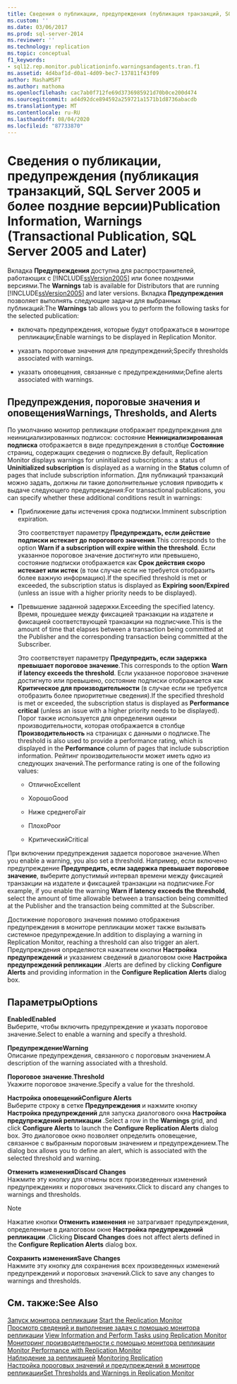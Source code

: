 ```yaml
---
title: Сведения о публикации, предупреждения (публикация транзакций, SQL Server 2005 и более поздних версий) | Документация Майкрософт
ms.custom: ''
ms.date: 03/06/2017
ms.prod: sql-server-2014
ms.reviewer: ''
ms.technology: replication
ms.topic: conceptual
f1_keywords:
- sql12.rep.monitor.publicationinfo.warningsandagents.tran.f1
ms.assetid: 4d4baf1d-d0a1-4d09-bec7-137811f43f09
author: MashaMSFT
ms.author: mathoma
ms.openlocfilehash: cac7ab0f712fe69d3736985921d70b0ce200d474
ms.sourcegitcommit: ad4d92dce894592a259721a1571b1d8736abacdb
ms.translationtype: MT
ms.contentlocale: ru-RU
ms.lasthandoff: 08/04/2020
ms.locfileid: "87733870"
---
```

# <a name="publication-information-warnings-transactional-publication-sql-server-2005-and-later"></a><span data-ttu-id="ffecb-102">Сведения о публикации, предупреждения (публикация транзакций, SQL Server 2005 и более поздние версии)</span><span class="sxs-lookup"><span data-stu-id="ffecb-102">Publication Information, Warnings (Transactional Publication, SQL Server 2005 and Later)</span></span>
  <span data-ttu-id="ffecb-103"> Вкладка **Предупреждения** доступна для распространителей, работающих с [!INCLUDE[ssVersion2005](../../includes/ssversion2005-md.md)] или более поздними версиями.</span><span class="sxs-lookup"><span data-stu-id="ffecb-103">The **Warnings** tab is available for Distributors that are running [!INCLUDE[ssVersion2005](../../includes/ssversion2005-md.md)] and later versions.</span></span> <span data-ttu-id="ffecb-104">Вкладка **Предупреждения** позволяет выполнять следующие задачи для выбранных публикаций:</span><span class="sxs-lookup"><span data-stu-id="ffecb-104">The **Warnings** tab allows you to perform the following tasks for the selected publication:</span></span>  
  
-   <span data-ttu-id="ffecb-105">включать предупреждения, которые будут отображаться в мониторе репликации;</span><span class="sxs-lookup"><span data-stu-id="ffecb-105">Enable warnings to be displayed in Replication Monitor.</span></span>  
  
-   <span data-ttu-id="ffecb-106">указать пороговые значения для предупреждений;</span><span class="sxs-lookup"><span data-stu-id="ffecb-106">Specify thresholds associated with warnings.</span></span>  
  
-   <span data-ttu-id="ffecb-107">указать оповещения, связанные с предупреждениями;</span><span class="sxs-lookup"><span data-stu-id="ffecb-107">Define alerts associated with warnings.</span></span>  
  
## <a name="warnings-thresholds-and-alerts"></a><span data-ttu-id="ffecb-108">Предупреждения, пороговые значения и оповещения</span><span class="sxs-lookup"><span data-stu-id="ffecb-108">Warnings, Thresholds, and Alerts</span></span>  
 <span data-ttu-id="ffecb-109">По умолчанию монитор репликации отображает предупреждения для неинициализированных подписок: состояние **Неинициализированная подписка** отображается в виде предупреждения в столбце **Состояние** страниц, содержащих сведения о подписке.</span><span class="sxs-lookup"><span data-stu-id="ffecb-109">By default, Replication Monitor displays warnings for uninitialized subscriptions: a status of **Uninitialized subscription** is displayed as a warning in the **Status** column of pages that include subscription information.</span></span> <span data-ttu-id="ffecb-110">Для публикаций транзакций можно задать, должны ли такие дополнительные условия приводить к выдаче следующего предупреждения:</span><span class="sxs-lookup"><span data-stu-id="ffecb-110">For transactional publications, you can specify whether these additional conditions result in warnings:</span></span>  
  
-   <span data-ttu-id="ffecb-111">Приближение даты истечения срока подписки.</span><span class="sxs-lookup"><span data-stu-id="ffecb-111">Imminent subscription expiration.</span></span>  
  
     <span data-ttu-id="ffecb-112">Это соответствует параметру **Предупреждать, если действие подписки истекает до порогового значения**.</span><span class="sxs-lookup"><span data-stu-id="ffecb-112">This corresponds to the option **Warn if a subscription will expire within the threshold**.</span></span> <span data-ttu-id="ffecb-113">Если указанное пороговое значение достигнуто или превышено, состояние подписки отображается как **Срок действия скоро истекает или истек** (в том случае если не требуется отобразить более важную информацию).</span><span class="sxs-lookup"><span data-stu-id="ffecb-113">If the specified threshold is met or exceeded, the subscription status is displayed as **Expiring soon/Expired** (unless an issue with a higher priority needs to be displayed).</span></span>  
  
-   <span data-ttu-id="ffecb-114">Превышение заданной задержки.</span><span class="sxs-lookup"><span data-stu-id="ffecb-114">Exceeding the specified latency.</span></span> <span data-ttu-id="ffecb-115">Время, прошедшее между фиксацией транзакции на издателе и фиксацией соответствующей транзакции на подписчике.</span><span class="sxs-lookup"><span data-stu-id="ffecb-115">This is the amount of time that elapses between a transaction being committed at the Publisher and the corresponding transaction being committed at the Subscriber.</span></span>  
  
     <span data-ttu-id="ffecb-116">Это соответствует параметру **Предупредить, если задержка превышает пороговое значение**.</span><span class="sxs-lookup"><span data-stu-id="ffecb-116">This corresponds to the option **Warn if latency exceeds the threshold**.</span></span> <span data-ttu-id="ffecb-117">Если указанное пороговое значение достигнуто или превышено, состояние подписки отображается как **Критическое для производительности** (в случае если не требуется отобразить более приоритетные сведения).</span><span class="sxs-lookup"><span data-stu-id="ffecb-117">If the specified threshold is met or exceeded, the subscription status is displayed as **Performance critical** (unless an issue with a higher priority needs to be displayed).</span></span> <span data-ttu-id="ffecb-118">Порог также используется для определения оценки производительности, которая отображается в столбце **Производительность** на страницах с данными о подписке.</span><span class="sxs-lookup"><span data-stu-id="ffecb-118">The threshold is also used to provide a performance rating, which is displayed in the **Performance** column of pages that include subscription information.</span></span> <span data-ttu-id="ffecb-119">Рейтинг производительности может иметь одно из следующих значений.</span><span class="sxs-lookup"><span data-stu-id="ffecb-119">The performance rating is one of the following values:</span></span>  
  
    -   <span data-ttu-id="ffecb-120">Отлично</span><span class="sxs-lookup"><span data-stu-id="ffecb-120">Excellent</span></span>  
  
    -   <span data-ttu-id="ffecb-121">Хорошо</span><span class="sxs-lookup"><span data-stu-id="ffecb-121">Good</span></span>  
  
    -   <span data-ttu-id="ffecb-122">Ниже среднего</span><span class="sxs-lookup"><span data-stu-id="ffecb-122">Fair</span></span>  
  
    -   <span data-ttu-id="ffecb-123">Плохо</span><span class="sxs-lookup"><span data-stu-id="ffecb-123">Poor</span></span>  
  
    -   <span data-ttu-id="ffecb-124">Критический</span><span class="sxs-lookup"><span data-stu-id="ffecb-124">Critical</span></span>  
  
 <span data-ttu-id="ffecb-125">При включении предупреждения задается пороговое значение.</span><span class="sxs-lookup"><span data-stu-id="ffecb-125">When you enable a warning, you also set a threshold.</span></span> <span data-ttu-id="ffecb-126">Например, если включено предупреждение **Предупредить, если задержка превышает пороговое значение**, выберите допустимый интервал времени между фиксацией транзакции на издателе и фиксацией транзакции на подписчике.</span><span class="sxs-lookup"><span data-stu-id="ffecb-126">For example, if you enable the warning **Warn if latency exceeds the threshold**, select the amount of time allowable between a transaction being committed at the Publisher and the transaction being committed at the Subscriber.</span></span>  
  
 <span data-ttu-id="ffecb-127">Достижение порогового значения помимо отображения предупреждения в мониторе репликации может также вызывать системное предупреждение.</span><span class="sxs-lookup"><span data-stu-id="ffecb-127">In addition to displaying a warning in Replication Monitor, reaching a threshold can also trigger an alert.</span></span> <span data-ttu-id="ffecb-128">Предупреждения определяются нажатием кнопки **Настройка предупреждений** и указанием сведений в диалоговом окне **Настройка предупреждений репликации** .</span><span class="sxs-lookup"><span data-stu-id="ffecb-128">Alerts are defined by clicking **Configure Alerts** and providing information in the **Configure Replication Alerts** dialog box.</span></span>  
  
## <a name="options"></a><span data-ttu-id="ffecb-129">Параметры</span><span class="sxs-lookup"><span data-stu-id="ffecb-129">Options</span></span>  
 <span data-ttu-id="ffecb-130">**Enabled**</span><span class="sxs-lookup"><span data-stu-id="ffecb-130">**Enabled**</span></span>  
 <span data-ttu-id="ffecb-131">Выберите, чтобы включить предупреждение и указать пороговое значение.</span><span class="sxs-lookup"><span data-stu-id="ffecb-131">Select to enable a warning and specify a threshold.</span></span>  
  
 <span data-ttu-id="ffecb-132">**Предупреждение**</span><span class="sxs-lookup"><span data-stu-id="ffecb-132">**Warning**</span></span>  
 <span data-ttu-id="ffecb-133">Описание предупреждения, связанного с пороговым значением.</span><span class="sxs-lookup"><span data-stu-id="ffecb-133">A description of the warning associated with a threshold.</span></span>  
  
 <span data-ttu-id="ffecb-134">**Пороговое значение**.</span><span class="sxs-lookup"><span data-stu-id="ffecb-134">**Threshold**</span></span>  
 <span data-ttu-id="ffecb-135">Укажите пороговое значение.</span><span class="sxs-lookup"><span data-stu-id="ffecb-135">Specify a value for the threshold.</span></span>  
  
 <span data-ttu-id="ffecb-136">**Настройка оповещений**</span><span class="sxs-lookup"><span data-stu-id="ffecb-136">**Configure Alerts**</span></span>  
 <span data-ttu-id="ffecb-137">Выберите строку в сетке **Предупреждения** и нажмите кнопку **Настройка предупреждений** для запуска диалогового окна **Настройка предупреждений репликации** .</span><span class="sxs-lookup"><span data-stu-id="ffecb-137">Select a row in the **Warnings** grid, and click **Configure Alerts** to launch the **Configure Replication Alerts** dialog box.</span></span> <span data-ttu-id="ffecb-138">Это диалоговое окно позволяет определить оповещение, связанное с выбранным пороговым значением и предупреждением.</span><span class="sxs-lookup"><span data-stu-id="ffecb-138">The dialog box allows you to define an alert, which is associated with the selected threshold and warning.</span></span>  
  
 <span data-ttu-id="ffecb-139">**Отменить изменения**</span><span class="sxs-lookup"><span data-stu-id="ffecb-139">**Discard Changes**</span></span>  
 <span data-ttu-id="ffecb-140">Нажмите эту кнопку для отмены всех произведенных изменений предупреждениях и пороговых значениях.</span><span class="sxs-lookup"><span data-stu-id="ffecb-140">Click to discard any changes to warnings and thresholds.</span></span>  
  
> [!NOTE]  
>  <span data-ttu-id="ffecb-141">Нажатие кнопки **Отменить изменения** не затрагивает предупреждения, определенные в диалоговом окне **Настройка предупреждений репликации** .</span><span class="sxs-lookup"><span data-stu-id="ffecb-141">Clicking **Discard Changes** does not affect alerts defined in the **Configure Replication Alerts** dialog box.</span></span>  
  
 <span data-ttu-id="ffecb-142">**Сохранить изменения**</span><span class="sxs-lookup"><span data-stu-id="ffecb-142">**Save Changes**</span></span>  
 <span data-ttu-id="ffecb-143">Нажмите эту кнопку для сохранения всех произведенных изменений предупреждений и пороговых значений.</span><span class="sxs-lookup"><span data-stu-id="ffecb-143">Click to save any changes to warnings and thresholds.</span></span>  
  
## <a name="see-also"></a><span data-ttu-id="ffecb-144">См. также:</span><span class="sxs-lookup"><span data-stu-id="ffecb-144">See Also</span></span>  
 <span data-ttu-id="ffecb-145">[Запуск монитора репликации](monitor/start-the-replication-monitor.md) </span><span class="sxs-lookup"><span data-stu-id="ffecb-145">[Start the Replication Monitor](monitor/start-the-replication-monitor.md) </span></span>  
 <span data-ttu-id="ffecb-146">[Просмотр сведений и выполнение задач с помощью монитора репликации](monitor/view-information-and-perform-tasks-replication-monitor.md) </span><span class="sxs-lookup"><span data-stu-id="ffecb-146">[View Information and Perform Tasks using Replication Monitor](monitor/view-information-and-perform-tasks-replication-monitor.md) </span></span>  
 <span data-ttu-id="ffecb-147">[Мониторинг производительности с помощью монитора репликации](monitor/monitor-performance-with-replication-monitor.md) </span><span class="sxs-lookup"><span data-stu-id="ffecb-147">[Monitor Performance with Replication Monitor](monitor/monitor-performance-with-replication-monitor.md) </span></span>  
 <span data-ttu-id="ffecb-148">[Наблюдение за репликацией](monitoring-replication.md) </span><span class="sxs-lookup"><span data-stu-id="ffecb-148">[Monitoring Replication](monitoring-replication.md) </span></span>  
 [<span data-ttu-id="ffecb-149">Настройка пороговых значений и предупреждений в мониторе репликации</span><span class="sxs-lookup"><span data-stu-id="ffecb-149">Set Thresholds and Warnings in Replication Monitor</span></span>](monitor/set-thresholds-and-warnings-in-replication-monitor.md)  
  
  
